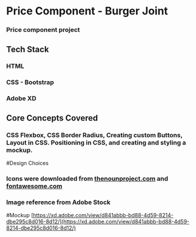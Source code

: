 # Price Component - Burger Joint

### Price component project 

## Tech Stack 
### HTML
### CSS - Bootstrap
### Adobe XD
## Core Concepts Covered

### CSS Flexbox, CSS Border Radius, Creating custom Buttons, Layout    in         CSS. Positioning in CSS, and creating and styling a mockup.


#Design Choices

### Icons were downloaded from [thenounproject.com]() and [fontawesome.com]()

### Image reference from Adobe Stock

#Mockup
[https://xd.adobe.com/view/d841abbb-bd88-4d59-8214-dbe295c8d016-8d12/](https://xd.adobe.com/view/d841abbb-bd88-4d59-8214-dbe295c8d016-8d12/)
